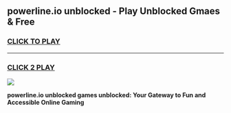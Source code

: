 
## powerline.io unblocked - Play Unblocked Gmaes & Free
<h3>
<a href="https://premium.freeplayer.one?title=powerline.io_unblocked&ref=19F">CLICK TO PLAY</a></h3>
<hr>

<h3>
<a href="https://premium.freeplayer.one?title=powerline.io_unblocked&ref=19F">CLICK 2 PLAY</a>
  
</h3>

<a href="https://premium.freeplayer.one?title=powerline.io_unblocked&ref=19F/"><img src="https://clearcache.store/games.png"></a>


**powerline.io unblocked games unblocked: Your Gateway to Fun and Accessible Online Gaming**
